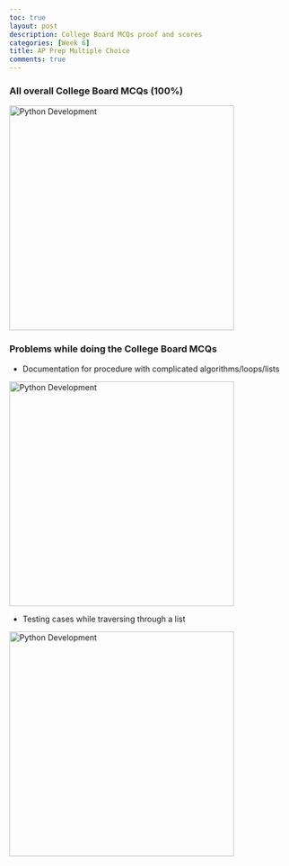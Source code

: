 ```yaml
---
toc: true
layout: post
description: College Board MCQs proof and scores
categories: [Week 6]
title: AP Prep Multiple Choice
comments: true
--- 
```


### All overall College Board MCQs (100%)

<img class="card-img-top" src="/FastPagesSTG/images/testprep.png" alt="Python Development" height="400">



### Problems while doing the College Board MCQs

- Documentation for procedure with complicated algorithms/loops/lists


<img class="card-img-top" src="/FastPagesSTG/images/testprepdifficulty.png" alt="Python Development" height="400">

- Testing cases while traversing through a list

<img class="card-img-top" src="/FastPagesSTG/images/problem2.png" alt="Python Development" height="400">
